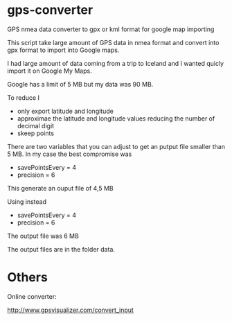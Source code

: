 # gps-converter
GPS nmea data converter to gpx or kml format for google map importing

This script take large amount of GPS data in nmea format and convert into gpx format to import into Google maps.

I had large amount of data coming from a trip to Iceland and I wanted quicly import it on Google My Maps.

Google has a limit of 5 MB but my data was 90 MB.

To reduce I 

* only export latitude and longitude
* approximae the latitude and longitude values reducing the number of decimal digit
* skeep points 

There are two variables that you can adjust to get an putput file smaller than 5 MB. In my case the best compromise was

* savePointsEvery = 4
* precision = 6

This generate an ouput file of 4,5 MB

Using instead

* savePointsEvery = 4
* precision = 6

The output file was 6 MB

The output files are in the folder data.

# Others

Online converter:

http://www.gpsvisualizer.com/convert_input
